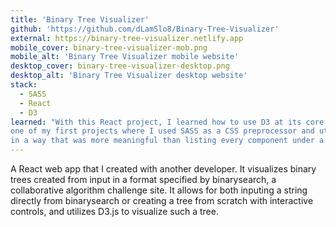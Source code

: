 ```yaml
---
title: 'Binary Tree Visualizer'
github: 'https://github.com/dLamSlo8/Binary-Tree-Visualizer'
external: https://binary-tree-visualizer.netlify.app
mobile_cover: binary-tree-visualizer-mob.png
mobile_alt: 'Binary Tree Visualizer mobile website'
desktop_cover: binary-tree-visualizer-desktop.png
desktop_alt: 'Binary Tree Visualizer desktop website'
stack: 
  - SASS
  - React
  - D3
learned: "With this React project, I learned how to use D3 at its core as a data-binding tool to create and draw a tree structure from specified input. It was also
one of my first projects where I used SASS as a CSS preprocessor and utilized BEM-style CSS. I also learned how to structure my React projects
in a way that was more meaningful than listing every component under a components folder."
---
```


A React web app that I created with another developer. It visualizes binary trees created from input in a format specified by binarysearch, a collaborative algorithm challenge site. It
allows for both inputing a string directly from binarysearch or creating a tree from scratch with interactive controls, and utilizes D3.js to 
visualize such a tree. 